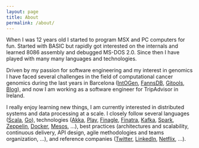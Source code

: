 ```yaml
---
layout: page
title: About
permalink: /about/
---
```


When I was 12 years old I started to program MSX and PC computers for fun. Started with BASIC but rapidly got interested on the internals and learned 8086 assembly and debugged MS-DOS 2.0. Since then I have played with many many languages and technologies.

Driven by my passion for software engineering and my interest in genomics I have faced several challenges in the field of computational cancer genomics during the last years in Barcelona ([IntOGen](http://www.intogen.org), [FannsDB](http://bg.upf.edu/fannsdb/), [Gitools](http://www.gitools.org/), [Blog](http://bg.upf.edu/blog/author/christian/)), and now I am working as a software engineer for TripAdvisor in Ireland.

I really enjoy learning new things, I am currently interested in distributed systems and data processing at a scale. I closely follow several languages ([Scala](http://www.scala-lang.org/), [Go](https://golang.org/)), technologies ([Akka](http://akka.io/), [Play](https://www.playframework.com/), [Finagle](https://twitter.github.io/finagle/), [Finatra](http://twitter.github.io/finatra/), [Kafka](http://kafka.apache.org/), [Spark](https://spark.apache.org/), [Zeppelin](https://zeppelin.incubator.apache.org/), [Docker](http://www.docker.com/), [Mesos](http://mesos.apache.org/), ...), best practices (architectures and scalability, continuous delivery, API design, agile methodologies and teams organization, ...), and reference companies ([Twitter](https://engineering.twitter.com/), [LinkedIn](https://engineering.linkedin.com/), [Netflix](http://techblog.netflix.com/), ...).
